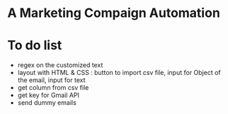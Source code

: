 # A Marketing Compaign Automation



# To do list

- regex on the customized text
- layout with HTML & CSS : button to import csv file, input for Object of the email, input for text
- get column from csv file
- get key for Gmail API
- send dummy emails









